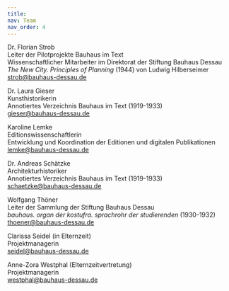 ```yaml
---
title:
nav: Team
nav_order: 4
---
```


Dr. Florian Strob  
Leiter der Pilotprojekte Bauhaus im Text  
Wissenschaftlicher Mitarbeiter im Direktorat der Stiftung Bauhaus Dessau  
*The New City. Principles of Planning* (1944) von Ludwig Hilberseimer  
strob@bauhaus-dessau.de  




Dr. Laura Gieser  
Kunsthistorikerin  
Annotiertes Verzeichnis Bauhaus im Text (1919-1933)  
gieser@bauhaus-dessau.de

Karoline Lemke  
Editionswissenschaftlerin  
Entwicklung und Koordination der Editionen und digitalen Publikationen  
lemke@bauhaus-dessau.de


Dr. Andreas Schätzke  
Architekturhistoriker  
Annotiertes Verzeichnis Bauhaus im Text (1919-1933)  
schaetzke@bauhaus-dessau.de


Wolfgang Thöner  
Leiter der Sammlung der Stiftung Bauhaus Dessau  
*bauhaus. organ der kostufra. sprachrohr der studierenden* (1930-1932)  
thoener@bauhaus-dessau.de 


Clarissa Seidel (in Elternzeit)  
Projektmanagerin  
seidel@bauhaus-dessau.de  


Anne-Zora Westphal (Elternzeitvertretung)  
Projektmanagerin  
westphal@bauhaus-dessau.de

